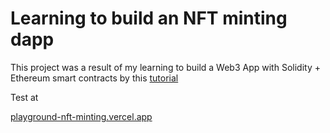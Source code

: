 # Learning to build an NFT minting dapp

This project was a result of my learning to build a Web3 App with Solidity + Ethereum smart contracts by this 
[tutorial](https://app.buildspace.so/projects/CO02cf0f1c-f996-4f50-9669-cf945ca3fb0b)

Test at

[playground-nft-minting.vercel.app](playground-nft-minting.vercel.app)
